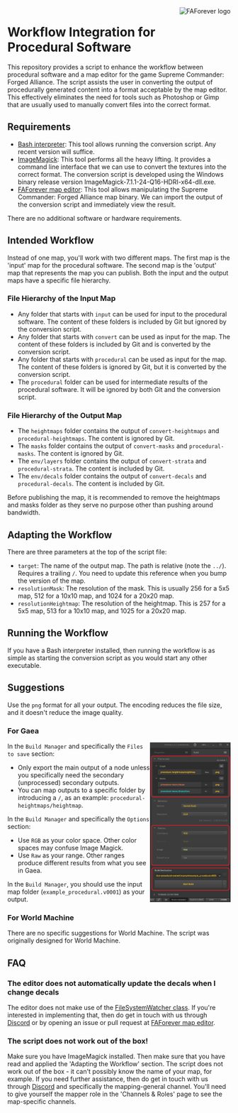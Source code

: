 <a href="https://www.faforever.com/">
    <img src="https://www.faforever.com/images/logos/faflogo.svg" alt="FAForever logo" title="FAForever" align="right" height="60" />
</a>

# Workflow Integration for Procedural Software

This repository provides a script to enhance the workflow between procedural software and a map editor for the game Supreme Commander: Forged Alliance. The script assists the user in converting the output of procedurally generated content into a format acceptable by the map editor. This effectively eliminates the need for tools such as Photoshop or Gimp that are usually used to manually convert files into the correct format.

## Requirements

- [Bash interpreter](https://git-scm.com/downloads): This tool allows running the conversion script. Any recent version will suffice.
- [ImageMagick](https://imagemagick.org/): This tool performs all the heavy lifting. It provides a command line interface that we can use to convert the textures into the correct format. The conversion script is developed using the Windows binary release version ImageMagick-7.1.1-24-Q16-HDRI-x64-dll.exe.
- [FAForever map editor](https://github.com/FAForever/FAForeverMapEditor): This tool allows manipulating the Supreme Commander: Forged Alliance map binary. We can import the output of the conversion script and immediately view the result.

There are no additional software or hardware requirements.

## Intended Workflow

Instead of one map, you'll work with two different maps. The first map is the 'input' map for the procedural software. The second map is the 'output' map that represents the map you can publish. Both the input and the output maps have a specific file hierarchy.

### File Hierarchy of the Input Map

- Any folder that starts with `input` can be used for input to the procedural software. The content of these folders is included by Git but ignored by the conversion script.
- Any folder that starts with `convert` can be used as input for the map. The content of these folders is included by Git and is converted by the conversion script.
- Any folder that starts with `procedural` can be used as input for the map. The content of these folders is ignored by Git, but it is converted by the conversion script.
- The `procedural` folder can be used for intermediate results of the procedural software. It will be ignored by both Git and the conversion script.

### File Hierarchy of the Output Map

- The `heightmaps` folder contains the output of `convert-heightmaps` and `procedural-heightmaps`. The content is ignored by Git.
- The `masks` folder contains the output of `convert-masks` and `procedural-masks`. The content is ignored by Git.
- The `env/layers` folder contains the output of `convert-strata` and `procedural-strata`. The content is included by Git.
- The `env/decals` folder contains the output of `convert-decals` and `procedural-decals`. The content is included by Git.

Before publishing the map, it is recommended to remove the heightmaps and masks folder as they serve no purpose other than pushing around bandwidth.

## Adapting the Workflow

There are three parameters at the top of the script file:

- `target`: The name of the output map. The path is relative (note the `../`). Requires a trailing `/`. You need to update this reference when you bump the version of the map.
- `resolutionMask`: The resolution of the mask. This is usually 256 for a 5x5 map, 512 for a 10x10 map, and 1024 for a 20x20 map.
- `resolutionHeightmap`: The resolution of the heightmap. This is 257 for a 5x5 map, 513 for a 10x10 map, and 1025 for a 20x20 map.

## Running the Workflow

If you have a Bash interpreter installed, then running the workflow is as simple as starting the conversion script as you would start any other executable.

## Suggestions

Use the `png` format for all your output. The encoding reduces the file size, and it doesn't reduce the image quality.

### For Gaea

<img src="./images/gaea-build-manager.png" alt="Gaea Build Manager" title="Build Manager" align="right" height="360" />

In the `Build Manager` and specifically the `Files to save` section:

- Only export the main output of a node unless you specifically need the secondary (unprocessed) secondary outputs.
- You can map outputs to a specific folder by introducing a `/`, as an example: `procedural-heightmaps/heightmap`.

In the `Build Manager` and specifically the `Options` section:

- Use `RGB` as your color space. Other color spaces may confuse Image Magick.
- Use `Raw` as your range. Other ranges produce different results from what you see in Gaea.

In the `Build Manager`, you should use the input map folder (`example_procedural.v0001`) as your output.

### For World Machine

There are no specific suggestions for World Machine. The script was originally designed for World Machine.

## FAQ

### The editor does not automatically update the decals when I change decals

The editor does not make use of the [FileSystemWatcher class](https://learn.microsoft.com/en-us/dotnet/api/system.io.filesystemwatcher?view=net-8.0). If you're interested in implementing that, then do get in touch with us through [Discord](https://discord.gg/mXahVSKGVb) or by opening an issue or pull request at [FAForever map editor](https://github.com/FAForever/FAForeverMapEditor).

### The script does not work out of the box!

Make sure you have ImageMagick installed. Then make sure that you have read and applied the 'Adapting the Workflow' section. The script does not work out of the box - it can't possibly know the name of your map, for example. If you need further assistance, then do get in touch with us through [Discord](https://discord.gg/mXahVSKGVb) and specifically the mapping-general channel. You'll need to give yourself the mapper role in the 'Channels & Roles' page to see the map-specific channels.